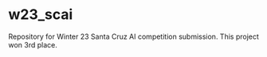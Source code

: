 # w23_scai
Repository for Winter 23 Santa Cruz AI competition submission. This project won 3rd place.
